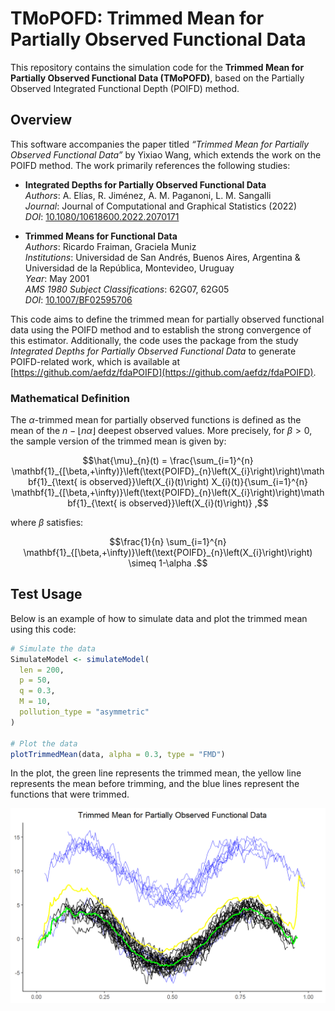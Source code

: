 # TMoPOFD: Trimmed Mean for Partially Observed Functional Data

This repository contains the simulation code for the **Trimmed Mean for Partially Observed Functional Data (TMoPOFD)**, based on the Partially Observed Integrated Functional Depth (POIFD) method.

## Overview

This software accompanies the paper titled *“Trimmed Mean for Partially Observed Functional Data”* by Yixiao Wang, which extends the work on the POIFD method. The work primarily references the following studies:

- **Integrated Depths for Partially Observed Functional Data**  
  *Authors*: A. Elías, R. Jiménez, A. M. Paganoni, L. M. Sangalli  
  *Journal*: Journal of Computational and Graphical Statistics (2022)  
  *DOI*: [10.1080/10618600.2022.2070171](https://doi.org/10.1080/10618600.2022.2070171)

- **Trimmed Means for Functional Data**  
  *Authors*: Ricardo Fraiman, Graciela Muniz  
  *Institutions*: Universidad de San Andrés, Buenos Aires, Argentina & Universidad de la República, Montevideo, Uruguay  
  *Year*: May 2001  
  *AMS 1980 Subject Classifications*: 62G07, 62G05  
  *DOI*: [10.1007/BF02595706](https://doi.org/10.1007/BF02595706)

This code aims to define the trimmed mean for partially observed functional data using the POIFD method and to establish the strong convergence of this estimator. Additionally, the code uses the package from the study *Integrated Depths for Partially Observed Functional Data* to generate POIFD-related work, which is available at [https://github.com/aefdz/fdaPOIFD](https://github.com/aefdz/fdaPOIFD).

### Mathematical Definition

The $\alpha$-trimmed mean for partially observed functions is defined as the mean of the $n - \lfloor n\alpha \rfloor$ deepest observed values. More precisely, for $\beta > 0$, the sample version of the trimmed mean is given by:

```math
\hat{\mu}_{n}(t) = \frac{\sum_{i=1}^{n} \mathbf{1}_{[\beta,+\infty)}\left(\text{POIFD}_{n}\left(X_{i}\right)\right)\mathbf{1}_{\text{ is observed}}\left(X_{i}(t)\right) X_{i}(t)}{\sum_{i=1}^{n} \mathbf{1}_{[\beta,+\infty)}\left(\text{POIFD}_{n}\left(X_{i}\right)\right)\mathbf{1}_{\text{ is observed}}\left(X_{i}(t)\right)} ,
```

where $\beta$ satisfies:

```math
\frac{1}{n} \sum_{i=1}^{n} \mathbf{1}_{[\beta,+\infty)}\left(\text{POIFD}_{n}\left(X_{i}\right)\right) \simeq 1-\alpha .
```

## Test Usage

Below is an example of how to simulate data and plot the trimmed mean using this code:

```r
# Simulate the data
SimulateModel <- simulateModel(
  len = 200,
  p = 50,
  q = 0.3,
  M = 10,
  pollution_type = "asymmetric"
)

# Plot the data
plotTrimmedMean(data, alpha = 0.3, type = "FMD")
```
In the plot, the green line represents the trimmed mean, the yellow line represents the mean before trimming, and the blue lines represent the functions that were trimmed.

<img src="IMAGE/example.png" style="display: block; margin: auto;" />
